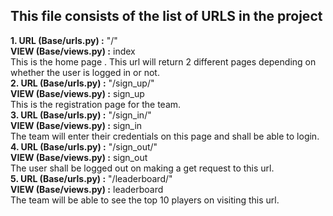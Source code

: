 This file consists of the list of URLS in the project
------------------------------------------------------------

<b>1. URL (Base/urls.py)   :</b> "/"
<br><b>   VIEW (Base/views.py) :</b> index
<br>This is the home page . This url will return 2 different pages depending on whether the user is logged in or not. 
<br>
<b>2. URL (Base/urls.py)   :</b> "/sign_up/"
<br><b>   VIEW (Base/views.py) :</b> sign_up
<br>This is the registration page for the team. 
<br>
<b>3. URL (Base/urls.py)   :</b> "/sign_in/"
<br><b>   VIEW (Base/views.py) :</b> sign_in
<br>The team will enter their credentials on this page and shall be able to login.
<br>
<b>4. URL (Base/urls.py)   :</b> "/sign_out/"
<br><b>   VIEW (Base/views.py) :</b> sign_out
<br>The user shall be logged out on making a get request to this url. 
<br>
<b>5. URL (Base/urls.py)   :</b> "/leaderboard/"
<br><b>   VIEW (Base/views.py) :</b> leaderboard
<br>The team will be able to see the top 10 players on visiting this url. 